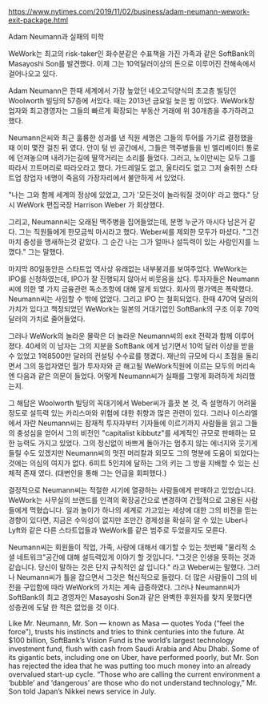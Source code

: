 https://www.nytimes.com/2019/11/02/business/adam-neumann-wework-exit-package.html

Adam Neumann과 실패의 미학

WeWork는 최고의 risk-taker인 화수분같은 수표책을 가진 가족과 같은 SoftBank의 Masayoshi Son를 발견했다. 이제 그는 10억달러이상의 돈으로 이루어진
잔해속에서 걸어나오고 있다.

Adam Neumann은 한때 세계에서 가장 높았던 네오고딕양식의 초고층 빌딩인 Woolworth 빌딩의 57층에 서있다. 때는 2013년 금요일 늦은 밤 이었다. WeWork창업자와
최고경영자는 그들의 빠르게 확장되는 부동산 거래에 위 30개층을 추가하려고 했다.

Neumann은씨와 최근 훌륭한 성과를 낸 직원 세명은 그들의 투어를 가기로 결정했을 때 이미 몇잔 걸친 뒤 였다. 안이 텅 빈 공간에서, 그들은 맥주병들을 빈 엘리베이터
통로에 던져놓으며 내려가는길에 딸깍거리는 소리를 들었다. 그러고, 노이만씨는 모두 그를 따라서 끄트머리로 따라오라고 했다. 가드레일도 없고, 울타리도 없고 그저 
술취한 스타트업 창업자 네명이 죽음의 가장자리에서 불안하게 서 있었다.

"나는 그와 함께 세계의 정상에 있었고, 그가 '모든것이 놀라워질 것이야' 라고 했다." 당시 WeWork 편집국장 Harrison Weber 가 회상했다.

그리고, Neumann씨는 오래된 맥주병을 집어들었는데, 분명 누군가 마시다 남은거 같다. 그는 직원들에게 한모금씩 마시라고 했다. Weber씨를 제외한 모두가 마셨다.
"그건 마치 충성을 맹새하는것 같았다. 그 순간 나는 그가 얼마나 설득력이 있는 사람인지를 느꼈다." 그는 말했다.

마지막 80일동안은 스타트업 역사상 유래없는 내부붕괴를 보여주었다. WeWork는 IPO를 신청하였는데, IPO가 잘 진행되지 않아서 비웃음을 샀다. 투자자들은 Neumann씨에 
의한 몇 가지 금융관련 독소조항에 대해 알게 되었다. 회사의 평가액은 폭락했다. Neumann씨는 사임할 수 밖에 없었다. 그리고 IPO 는 철회되었다.
한때 470억 달러의 가치가 있다고 책정되었던 WeWork는 일본의 거대기업인 SoftBank의 구조 이후 70억달러의 가치로 줄어들었다.

그러나 WeWork의 놀라운 몰락은 더 놀라운 Neumann씨의 exit 전략과 함께 이루어 졌다. 40세의 이 남자는 그의 지분을 SoftBank 에게 넘기면서 10억 달러 이상을 
받을 수 있었고 1억8500만 달러의 컨설팅 수수료를 챙겼다. 재난의 규모에 다시 초점을 돌리면서 그의 동업자였던 월가 투자자와 곧 해고될 WeWork직원에 이르는 모두의 
머리속엔 다음과 같은 의문이 들었다. 어떻게 Neumann씨가 실패를 그렇게 화려하게 처리했는지.

그 해답은 Woolworth 빌딩의 꼭대기에서 Weber씨가 흘끗 본 것, 즉 설명하기 어려울 정도로 설득력 있는 카리스마와 위험에 대한 취향과 많은 관련이 있다.
그러나 이스라엘에서 자란 Neumann씨는 잠재적 투자자부터 기자들에 이르기까지 사람들을 읽고 그들의 충성심을 얻어서 그의 비전인 "capitalist kibbutz"를 
세계적인 규모로 판매하는 묘한 능력도 가지고 있었다. 그의 정신없이 바쁘게 돌아가는 멈추지 않는 에너지와 웃기게 들릴 수도 있겠지만 Neumann씨의 멋진 머리칼과 
외모도 그의 명분에 도움이 되었다는 것에는 의심의 여지가 없다. 6피트 5인치에 달하는 그의 키는 그 방을 지배할 수 있는 신체적 존재 였다. (대변인을 통해 그는
언급을 회피했다.)

결정적으로 Neumann씨는 적절한 시기에 열광하는 사람들에게 판매하고 있었습니다. WeWork는 사무실의 브랜드를 인격의 확장공간으로 변경하여 간헐적으로 고용된 
사람들에게 먹혔습니다. 일과 놀이가 하나의 세계로 가고있는 세상에 대한 그의 비전을 믿는 경향이 있다면, 지금은 수익성이 없지만 조만간 경제성을 확실히 
알 수 있는 Uber나 Lyft와 같은 다른 스타트업들과 WeWork를 같은 범주로 두었을지도 모른다.

Neumann씨는 회원들이 직업, 가족, 사랑에 대해서 얘기할 수 있는 첫번째 "물리적 소셜 네트워크"공간에 대해 설득력있게 이야기 할 것입니다. "그것은 인생을 뜻하는
것과 같습니다. 당신이 말하는 것은 단지 규칙적인 삶 입니다." 라고 Weber씨는 말했다. 그러나 Neumann씨가 틀을 잡으면서 그것은 혁신적으로 들렸다.
더 많은 사람들이 그의 비전을 구입함에 따라 WeWork의 가치는 계속 급증하였다. 그러나 Neumann씨가 SoftBank의 최고 경영자인 Masayoshi Son과 같은
완벽한 후원자를 찾지 못했다면 성층권에 도달 한 적은 없었을 것 이다.

Like Mr. Neumann, Mr. Son — known as Masa — quotes Yoda (“feel the force”), trusts his instincts and tries to think centuries into the future. At $100 billion, SoftBank’s Vision Fund is the world’s largest technology investment fund, flush with cash from Saudi Arabia and Abu Dhabi. Some of its gigantic bets, including one on Uber, have performed poorly, but Mr. Son has rejected the idea that he was putting too much money into an already overvalued start-up cycle. “Those who are calling the current environment a ‘bubble’ and ‘dangerous’ are those who do not understand technology,” Mr. Son told Japan’s Nikkei news service in July.

